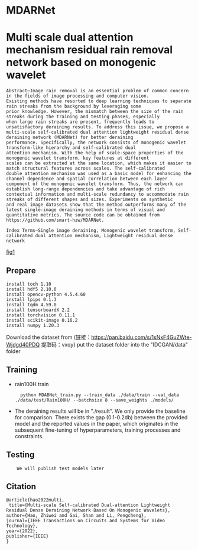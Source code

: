 # MDARNet
# Multi scale dual attention mechanism residual rain removal network based on monogenic wavelet
	Abstract—Image rain removal is an essential problem of common concern in the fields of image processing and computer vision. 
	Existing methods have resorted to deep learning techniques to separate rain streaks from the background by leveraging some 
	prior knowledge. However, the mismatch between the size of the rain streaks during the training and testing phases, especially 
	when large rain streaks are present, frequently leads to unsatisfactory deraining results. To address this issue, we propose a 
	multi-scale self-calibrated dual attention lightweight residual dense deraining network (MDARNet) for better deraining 
	performance. Specifically, the network consists of monogenic wavelet transform-like hierarchy and self-calibrated dual 
	attention mechanism. With the help of scale-space properties of the monogenic wavelet transform, key features at different 
	scales can be extracted at the same location, which makes it easier to match structural features across scales. The self-calibrated
	double attention mechanism was used as a basic model for enhancing the channel dependence and spatial correlation between each layer 
	component of the monogenic wavelet transform. Thus, the network can establish long-range dependencies and take advantage of rich 
	contextual information and multi-scale redundancy to accommodate rain streaks of different shapes and sizes. Experiments on synthetic
	and real image datasets show that the method outperforms many of the latest single-image deraining methods in terms of visual and 
	quantitative metrics. The source code can be obtained from https://github.com/smart-hzw/MDARNet. 
	
	Index Terms—Single image deraining, Monogenic wavelet transform, Self-calibrated dual attention mechanism, Lightweight residual dense network
[fig1](https://github.com/smart-hzw/MDARNet/blob/main/fig1.jpg)

## Prepare
	install toch 1.10
	install hdf5 2.10.0
	install opencv-python 4.5.4.60
	install lpips 0.1.3
	install tqdm 4.59.0
	install tensorboardX 2.2
	install torchvision 0.11.1
	install scikit-image 0.16.2
	install numpy 1.20.3

Download the dataset from (链接：https://pan.baidu.com/s/1sNxF4GuZWte-Wjdgd40PDQ 提取码：vxqy)  put the dataset folder into the "IDCGAN/data" folder

## Training
* rain100H train
	
		python MDABNet_train.py --train_data ./data/train --val_data ./data/test/Rain100H/ --batchsize 8 --save_weights ./models/

* The deraining results will be in "./result". We only provide the baseline for comparison. There exists the gap (0.1-0.2db) between the provided model and the reported values in the paper, which originates in the subsequent fine-tuning of hyperparameters, training processes and constraints.
	
## Testing
        We will publish test models later

## Citation
    @article{hao2022multi,
     title={Multi-scale Self-calibrated Dual-attention Lightweight Residual Dense Deraining Network Based On Monogenic Wavelets},
    author={Hao, Zhiwei and Gai, Shan and Li, Pengcheng},
    journal={IEEE Transactions on Circuits and Systems for Video Technology},
    year={2022},
    publisher={IEEE}
    }
